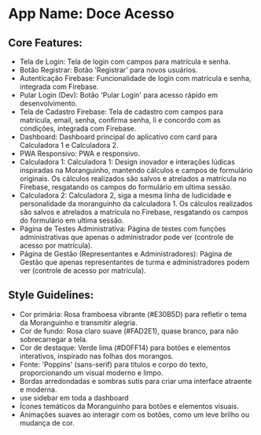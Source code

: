 # **App Name**: Doce Acesso

## Core Features:

- Tela de Login: Tela de login com campos para matrícula e senha.
- Botão Registrar: Botão 'Registrar' para novos usuários.
- Autenticação Firebase: Funcionalidade de login com matrícula e senha, integrada com Firebase.
- Pular Login (Dev): Botão 'Pular Login' para acesso rápido em desenvolvimento.
- Tela de Cadastro Firebase: Tela de cadastro com campos para matrícula, email, senha, confirma senha, li e concordo com as condições, integrada com Firebase.
- Dashboard: Dashboard principal do aplicativo com card para Calculadora 1 e Calculadora 2.
- PWA Responsivo: PWA e responsivo.
- Calculadora 1: Calculadora 1: Design inovador e interações lúdicas inspiradas na Moranguinho, mantendo cálculos e campos de formulário originais. Os cálculos realizados são salvos e atrelados a matrícula no Firebase, resgatando os campos do formulário em ultima sessão.
- Calculadora 2: Calculadora 2, siga a mesma linha de ludicidade e personalidade da moranguinho da calculadora 1. Os cálculos realizados são salvos e atrelados a matrícula no Firebase, resgatando os campos do formulário em ultima sessão.
- Página de Testes Administrativa: Página de testes com funções administrativas que apenas o administrador pode ver (controle de acesso por matrícula).
- Página de Gestão (Representantes e Administradores): Página de Gestão que apenas representantes de turma e administradores podem ver (controle de acesso por matrícula).

## Style Guidelines:

- Cor primária: Rosa framboesa vibrante (#E30B5D) para refletir o tema da Moranguinho e transmitir alegria.
- Cor de fundo: Rosa claro suave (#FAD2E1), quase branco, para não sobrecarregar a tela.
- Cor de destaque: Verde lima (#D0FF14) para botões e elementos interativos, inspirado nas folhas dos morangos.
- Fonte: 'Poppins' (sans-serif) para títulos e corpo do texto, proporcionando um visual moderno e limpo.
- Bordas arredondadas e sombras sutis para criar uma interface atraente e moderna.
- use sidebar em toda a dashboard
- Ícones temáticos da Moranguinho para botões e elementos visuais.
- Animações suaves ao interagir com os botões, como um leve brilho ou mudança de cor.